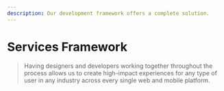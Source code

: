 ```yaml
---
description: Our development framework offers a complete solution.
---
```


# Services Framework

> Having designers and developers working together throughout the process allows us to create high-impact experiences for any type of user in any industry across every single web and mobile platform.


